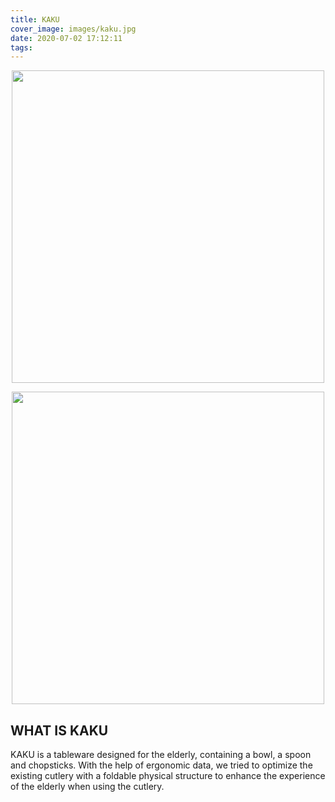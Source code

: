 ```yaml
---
title: KAKU
cover_image: images/kaku.jpg
date: 2020-07-02 17:12:11
tags:
---
```


<p style="text-align: center;">
<img alt="" src="https://s2.loli.net/2022/01/12/TsqVp17I9F6rGcl.jpg" style="width: 500px; " /></p>

<p style="text-align: center; ">
<img alt="" src="https://s2.loli.net/2022/01/12/7vhLsVr3xo9a8jk.jpg" style="width: 500px; " /></p>

## WHAT IS KAKU

KAKU is a tableware designed for the elderly, containing a bowl, a spoon and chopsticks. With the help of ergonomic data, we tried to optimize the existing cutlery with a foldable physical structure to enhance the experience of the elderly when using the cutlery.


